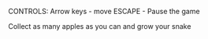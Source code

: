CONTROLS:
  Arrow keys - move
  ESCAPE - Pause the game
  
Collect as many apples as you can and grow your snake
